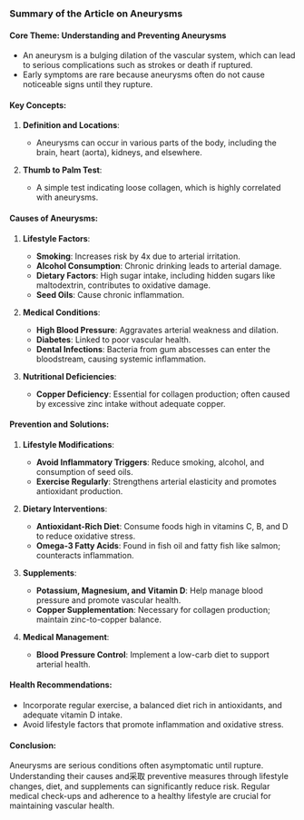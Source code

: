 ### Summary of the Article on Aneurysms

#### Core Theme: Understanding and Preventing Aneurysms
- An aneurysm is a bulging dilation of the vascular system, which can lead to serious complications such as strokes or death if ruptured.
- Early symptoms are rare because aneurysms often do not cause noticeable signs until they rupture.

#### Key Concepts:
1. **Definition and Locations**:
   - Aneurysms can occur in various parts of the body, including the brain, heart (aorta), kidneys, and elsewhere.
   
2. **Thumb to Palm Test**:
   - A simple test indicating loose collagen, which is highly correlated with aneurysms.

#### Causes of Aneurysms:
1. **Lifestyle Factors**:
   - **Smoking**: Increases risk by 4x due to arterial irritation.
   - **Alcohol Consumption**: Chronic drinking leads to arterial damage.
   - **Dietary Factors**: High sugar intake, including hidden sugars like maltodextrin, contributes to oxidative damage.
   - **Seed Oils**: Cause chronic inflammation.

2. **Medical Conditions**:
   - **High Blood Pressure**: Aggravates arterial weakness and dilation.
   - **Diabetes**: Linked to poor vascular health.
   - **Dental Infections**: Bacteria from gum abscesses can enter the bloodstream, causing systemic inflammation.

3. **Nutritional Deficiencies**:
   - **Copper Deficiency**: Essential for collagen production; often caused by excessive zinc intake without adequate copper.

#### Prevention and Solutions:
1. **Lifestyle Modifications**:
   - **Avoid Inflammatory Triggers**: Reduce smoking, alcohol, and consumption of seed oils.
   - **Exercise Regularly**: Strengthens arterial elasticity and promotes antioxidant production.

2. **Dietary Interventions**:
   - **Antioxidant-Rich Diet**: Consume foods high in vitamins C, B, and D to reduce oxidative stress.
   - **Omega-3 Fatty Acids**: Found in fish oil and fatty fish like salmon; counteracts inflammation.

3. **Supplements**:
   - **Potassium, Magnesium, and Vitamin D**: Help manage blood pressure and promote vascular health.
   - **Copper Supplementation**: Necessary for collagen production; maintain zinc-to-copper balance.

4. **Medical Management**:
   - **Blood Pressure Control**: Implement a low-carb diet to support arterial health.

#### Health Recommendations:
- Incorporate regular exercise, a balanced diet rich in antioxidants, and adequate vitamin D intake.
- Avoid lifestyle factors that promote inflammation and oxidative stress.

#### Conclusion:
Aneurysms are serious conditions often asymptomatic until rupture. Understanding their causes and采取 preventive measures through lifestyle changes, diet, and supplements can significantly reduce risk. Regular medical check-ups and adherence to a healthy lifestyle are crucial for maintaining vascular health.